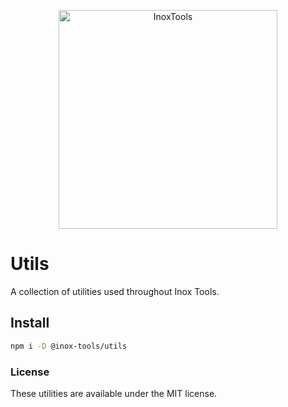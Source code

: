 <p align="center">
    <img alt="InoxTools" width="350px" src="https://github.com/Fryuni/inox-tools/blob/main/assets/shield.png?raw=true"/>
</p>

# Utils

A collection of utilities used throughout Inox Tools.

## Install

```sh
npm i -D @inox-tools/utils
```

### License

These utilities are available under the MIT license.
